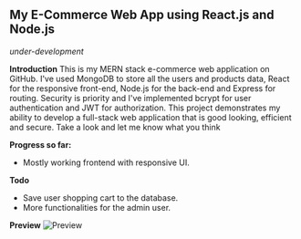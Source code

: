 My E-Commerce Web App using React.js and Node.js
-

*under-development*

**Introduction**
This is my MERN stack e-commerce web application on GitHub. I've used MongoDB to store all the users and products data, React for the responsive front-end, Node.js for the back-end and Express for routing. Security is priority and I've implemented bcrypt for user authentication and JWT for authorization. This project demonstrates my ability to develop a full-stack web application that is good looking, efficient and secure. Take a look and let me know what you think

**Progress so far:**
* Mostly working frontend with responsive UI.

**Todo**
* Save user shopping cart to the database.
* More functionalities for the admin user.

**Preview**
![Preview](./ezgif-2-8b30786a74.gif)
